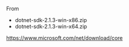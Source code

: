 From

- dotnet-sdk-2.1.3-win-x86.zip
- dotnet-sdk-2.1.3-win-x64.zip

https://www.microsoft.com/net/download/core

